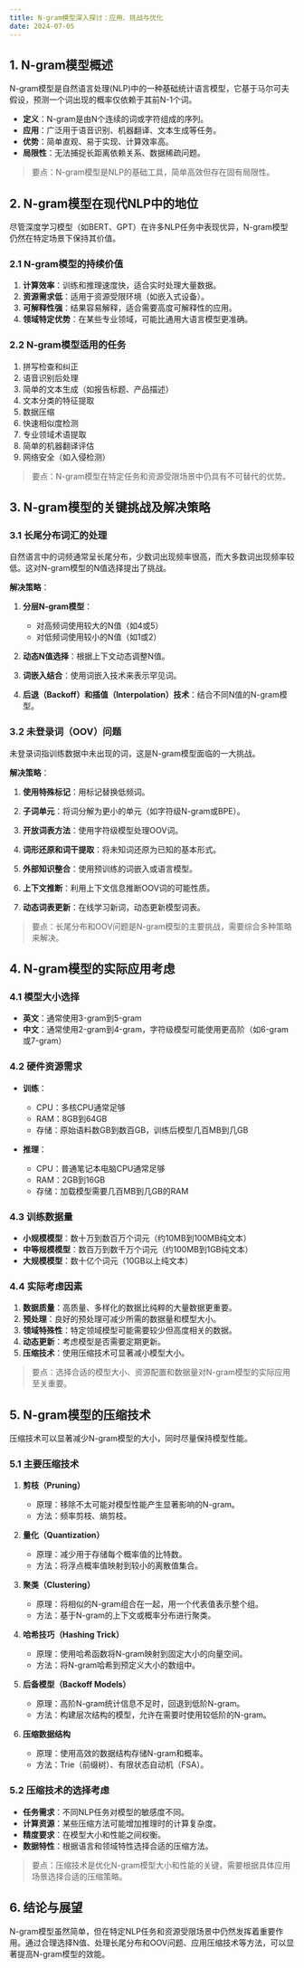 ```yaml
---
title: N-gram模型深入探讨：应用、挑战与优化
date: 2024-07-05
---
```


## 1. N-gram模型概述

N-gram模型是自然语言处理(NLP)中的一种基础统计语言模型，它基于马尔可夫假设，预测一个词出现的概率仅依赖于其前N-1个词。

- **定义**：N-gram是由N个连续的词或字符组成的序列。
- **应用**：广泛用于语音识别、机器翻译、文本生成等任务。
- **优势**：简单直观、易于实现、计算效率高。
- **局限性**：无法捕捉长距离依赖关系、数据稀疏问题。

> 要点：N-gram模型是NLP的基础工具，简单高效但存在固有局限性。

## 2. N-gram模型在现代NLP中的地位

尽管深度学习模型（如BERT、GPT）在许多NLP任务中表现优异，N-gram模型仍然在特定场景下保持其价值。

### 2.1 N-gram模型的持续价值

1. **计算效率**：训练和推理速度快，适合实时处理大量数据。
2. **资源需求低**：适用于资源受限环境（如嵌入式设备）。
3. **可解释性强**：结果容易解释，适合需要高度可解释性的应用。
4. **领域特定优势**：在某些专业领域，可能比通用大语言模型更准确。

### 2.2 N-gram模型适用的任务

1. 拼写检查和纠正
2. 语音识别后处理
3. 简单的文本生成（如报告标题、产品描述）
4. 文本分类的特征提取
5. 数据压缩
6. 快速相似度检测
7. 专业领域术语提取
8. 简单的机器翻译评估
9. 网络安全（如入侵检测）

> 要点：N-gram模型在特定任务和资源受限场景中仍具有不可替代的优势。

## 3. N-gram模型的关键挑战及解决策略

### 3.1 长尾分布词汇的处理

自然语言中的词频通常呈长尾分布，少数词出现频率很高，而大多数词出现频率较低。这对N-gram模型的N值选择提出了挑战。

**解决策略**：

1. **分层N-gram模型**：
    - 对高频词使用较大的N值（如4或5）
    - 对低频词使用较小的N值（如1或2）

2. **动态N值选择**：根据上下文动态调整N值。

3. **词嵌入结合**：使用词嵌入技术来表示罕见词。

4. **后退（Backoff）和插值（Interpolation）技术**：结合不同N值的N-gram模型。

### 3.2 未登录词（OOV）问题

未登录词指训练数据中未出现的词，这是N-gram模型面临的一大挑战。

**解决策略**：

1. **使用特殊标记**：用<UNK>标记替换低频词。

2. **子词单元**：将词分解为更小的单元（如字符级N-gram或BPE）。

3. **开放词表方法**：使用字符级模型处理OOV词。

4. **词形还原和词干提取**：将未知词还原为已知的基本形式。

5. **外部知识整合**：使用预训练的词嵌入或语言模型。

6. **上下文推断**：利用上下文信息推断OOV词的可能性质。

7. **动态词表更新**：在线学习新词，动态更新模型词表。

> 要点：长尾分布和OOV问题是N-gram模型的主要挑战，需要综合多种策略来解决。

## 4. N-gram模型的实际应用考虑

### 4.1 模型大小选择

- **英文**：通常使用3-gram到5-gram
- **中文**：通常使用2-gram到4-gram，字符级模型可能使用更高阶（如6-gram或7-gram）

### 4.2 硬件资源需求

- **训练**：
    - CPU：多核CPU通常足够
    - RAM：8GB到64GB
    - 存储：原始语料数GB到数百GB，训练后模型几百MB到几GB

- **推理**：
    - CPU：普通笔记本电脑CPU通常足够
    - RAM：2GB到16GB
    - 存储：加载模型需要几百MB到几GB的RAM

### 4.3 训练数据量

- **小规模模型**：数十万到数百万个词元（约10MB到100MB纯文本）
- **中等规模模型**：数百万到数千万个词元（约100MB到1GB纯文本）
- **大规模模型**：数十亿个词元（10GB以上纯文本）

### 4.4 实际考虑因素

1. **数据质量**：高质量、多样化的数据比纯粹的大量数据更重要。
2. **预处理**：良好的预处理可减少所需的数据量和模型大小。
3. **领域特殊性**：特定领域模型可能需要较少但高度相关的数据。
4. **动态更新**：考虑模型是否需要定期更新。
5. **压缩技术**：使用压缩技术可显著减小模型大小。

> 要点：选择合适的模型大小、资源配置和数据量对N-gram模型的实际应用至关重要。

## 5. N-gram模型的压缩技术

压缩技术可以显著减少N-gram模型的大小，同时尽量保持模型性能。

### 5.1 主要压缩技术

1. **剪枝（Pruning）**
    - 原理：移除不太可能对模型性能产生显著影响的N-gram。
    - 方法：频率剪枝、熵剪枝。

2. **量化（Quantization）**
    - 原理：减少用于存储每个概率值的比特数。
    - 方法：将浮点概率值映射到较小的离散值集合。

3. **聚类（Clustering）**
    - 原理：将相似的N-gram组合在一起，用一个代表值表示整个组。
    - 方法：基于N-gram的上下文或概率分布进行聚类。

4. **哈希技巧（Hashing Trick）**
    - 原理：使用哈希函数将N-gram映射到固定大小的向量空间。
    - 方法：将N-gram哈希到预定义大小的数组中。

5. **后备模型（Backoff Models）**
    - 原理：高阶N-gram统计信息不足时，回退到低阶N-gram。
    - 方法：构建层次结构的模型，允许在需要时使用较低阶的N-gram。

6. **压缩数据结构**
    - 原理：使用高效的数据结构存储N-gram和概率。
    - 方法：Trie（前缀树）、有限状态自动机（FSA）。

### 5.2 压缩技术的选择考虑

- **任务需求**：不同NLP任务对模型的敏感度不同。
- **计算资源**：某些压缩方法可能增加推理时的计算复杂度。
- **精度要求**：在模型大小和性能之间权衡。
- **数据特性**：根据语言和领域特性选择合适的压缩方法。

> 要点：压缩技术是优化N-gram模型大小和性能的关键，需要根据具体应用场景选择合适的压缩策略。

## 6. 结论与展望

N-gram模型虽然简单，但在特定NLP任务和资源受限场景中仍然发挥着重要作用。通过合理选择N值、处理长尾分布和OOV问题、应用压缩技术等方法，可以显著提高N-gram模型的效能。